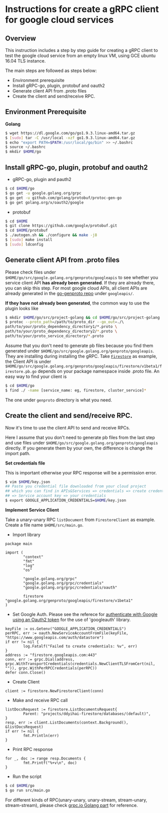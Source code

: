 # Instructions for create a gRPC client for google cloud services

## Overview

This instruction includes a step by step guide for creating a gRPC 
client to test the google cloud service from an empty linux 
VM, using GCE ubuntu 16.04 TLS instance.

The main steps are followed as steps below: 

- Environment prerequisite
- Install gRPC-go, plugin, protobuf and oauth2
- Generate client API from .proto files
- Create the client and send/receive RPC.

## Environment Prerequisite

**Golang**
```sh
$ wget https://dl.google.com/go/go1.9.3.linux-amd64.tar.gz
$ [sudo] tar -C /usr/local -xzf go1.9.3.linux-amd64.tar.gz
$ echo "export PATH=$PATH:/usr/local/go/bin" >> ~/.bashrc
$ source ~/.bashrc
$ mkdir $HOME/go
```

## Install gRPC-go, plugin, protobuf and oauth2
- gRPC-go, plugin and pauth2
```sh
$ cd $HOME/go
$ go get -u google.golang.org/grpc
$ go get -u github.com/golang/protobuf/protoc-gen-go
$ go get golang.org/x/oauth2/google
```
- protobuf
```sh
$ cd $HOME
$ git clone https://github.com/google/protobuf.git
$ cd $HOME/protobuf
$ ./autogen.sh && ./configure && make -j8
$ [sudo] make install
$ [sudo] ldconfig
```

## Generate client API from .proto files 
Please check files under `$HOME/go/src/google.golang.org/genproto/googleapis` to see whether
you service client API **has already been generated**. 
If they are already there, you can skip this step. 
For most google cloud APIs, all client APIs are already generated in the
[go-genproto repo](https://github.com/google/go-genproto) under `googleapis/`.

**If they have not already been generated**, 
the common way to use the plugin looks like
```sh
$ mkdir $HOME/go/src/project-golang && cd $HOME/go/src/project-golang
$ protoc --proto_path=/path/to/proto_dir --go_out=./\  
path/to/your/proto_dependency_directory1/*.proto \
path/to/your/proto_dependency_directory2/*.proto \
path/to/your/proto_service_directory/*.proto
```

Assume that you don't need to generate pb files
because you find them generated under `$HOME/go/src/google.golang.org/genproto/googleapis`.
They are installing during installing the gRPC.
Take [`Firestore`](https://github.com/googleapis/googleapis/blob/master/google/firestore/v1beta1/firestore.proto)
as example, the Client API is under 
`$HOME/go/src/google.golang.org/genproto/googleapis/firestore/v1beta1/firestore.pb.go` depends on your 
package namespace inside .proto file. An easy way to find your client is 
```sh
$ cd $HOME/go
$ find ./ -name [service_name: eg, firestore, cluster_service]*
```
The one under `genproto` directory is what you need.

## Create the client and send/receive RPC.
Now it's time to use the client API to send and receive RPCs.

Here I assume that you don't need to generate pb files from the last step
and use files under `$HOME/go/src/google.golang.org/genproto/googleapis` directly.
If you generate them by your own, the difference is change the import path.

**Set credentials file**

This is important otherwise your RPC response will be a permission error.
``` sh
$ vim $HOME/key.json
## Paste you credential file downloaded from your cloud project
## which you can find in APIs&Services => credentials => create credentials
## => Service account key => your credentials
$ export GOOGLE_APPLICATION_CREDENTIALS=$HOME/key.json
```

**Implement Service Client**

Take a unary-unary RPC `listDocument` from `FirestoreClient` as example.
Create a file name `$HOME/src/main.go`.
- Import library
```
package main

import (
        "context"
        "fmt"
        "log"
        "os"

        "google.golang.org/grpc"
        "google.golang.org/grpc/credentials"
        "google.golang.org/grpc/credentials/oauth"

        firestore "google.golang.org/genproto/googleapis/firestore/v1beta1"
)
```
- Set Google Auth. Please see the referece for 
[authenticate with Google using an Oauth2 token](https://grpc.io/docs/guides/auth.html#authenticate-with-google) for the use of 'googleauth' library.
```
keyFile := os.Getenv("GOOGLE_APPLICATION_CREDENTIALS")
perRPC, err := oauth.NewServiceAccountFromFile(keyFile, "https://www.googleapis.com/auth/datastore")
if err != nil {
        log.Fatalf("Failed to create credentials: %v", err)
}
address := "firestore.googleapis.com:443"
conn, err := grpc.Dial(address, grpc.WithTransportCredentials(credentials.NewClientTLSFromCert(nil, "")), grpc.WithPerRPCCredentials(perRPC))
defer conn.Close()
```
- Create Client
```
client := firestore.NewFirestoreClient(conn)
```
- Make and receive RPC call
```
listDocsRequest := firestore.ListDocumentsRequest{
        Parent: "projects/ddyihai-firestore/databases/(default)",
}
resp, err := client.ListDocuments(context.Background(), &listDocsRequest)
if err != nil {
        fmt.Println(err)
}
```
- Print RPC response
```
for _, doc := range resp.Documents {
        fmt.Printf("%+v\n", doc)
}
```
- Run the script
```sh
$ cd $HOME/go
$ go run src/main.go
```

For different kinds of RPC(unary-unary, unary-stream, stream-unary, stream-stream),
please check [grpc.io Golang part](https://grpc.io/docs/tutorials/basic/go.html#simple-rpcc)
for reference.



